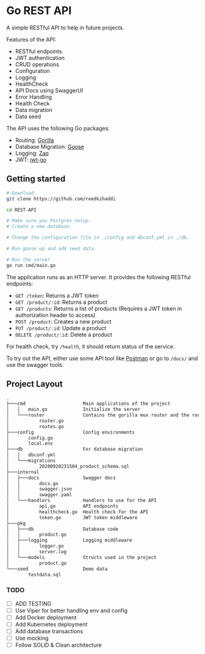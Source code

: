 # Go REST API

A simple RESTful API to help in future projects. 

Features of the API: 

* RESTful endpoints
* JWT authentication
* CRUD operations
* Configuration
* Logging 
* HealthCheck
* API Docs using SwaggerUI
* Error Handling
* Health Check
* Data migration
* Data seed

The API uses the following Go packages:

* Routing: [Gorilla](https://github.com/gorilla/mux)
* Database Migration: [Goose](https://bitbucket.org/liamstask/goose/src)
* Logging: [Zap](https://github.com/uber-go/zap)
* JWT: [jwt-go](https://github.com/dgrijalva/jwt-go)

## Getting started

```bash
# Download
git clone https://github.com/reedkihaddi

cd REST-API

# Make sure you Postgres setup.
# Create a new database.

# Change the configuration file in ./config and dbconf.yml in ./db.

# Run goose up and add seed data.

# Run the server 
go run cmd/main.go
```

The application runs as an HTTP server. It provides the following RESTful endpoints:

* `GET /token`: Returns a JWT token
* `GET /product/:id`: Returns a product
* `GET /products`: Returns a list of products (Requires a JWT token in authorization header to access)
* `POST /product`: Creates a new product
* `PUT /product/:id`: Update a product
* `DELETE /product/:id`: Delete a product

For health check, try `/health`, it should return status of the service.

To try out the API, either use some API tool like [Postman](https://www.getpostman.com/) or go to `/docs/` and use the swagger tools.

## Project Layout

```bash
.
├───cmd                     Main applications of the project
│   │   main.go             Initialize the server                            
│   └───router              Contains the gorilla mux router and the routes
│           router.go
│           routes.go
├───config                  Config environments
│       config.go           
│       local.env       
├───db                      For database migration
│   │   dbconf.yml
│   └───migrations
│           20200920231504_product_schema.sql
├───internal                
│   ├───docs                Swagger docs
│   │       docs.go
│   │       swagger.json
│   │       swagger.yaml
│   └───handlers            Handlers to use for the API
│           api.go          API endpoints
│           healthcheck.go  Health check for the API
│           token.go        JWT token middleware
├───pkg                     
│   ├───db                  Database code
│   │       product.go
│   ├───logging             Logging middleware
│   │       logger.go
│   │       server.log
│   └───models              Structs used in the project
│           product.go
└───seed                    Demo data
        testdata.sql
```

### TODO

- [ ] ADD TESTING
- [ ] Use Viper for better handling env and config
- [ ] Add Docker deployment
- [ ] Add Kubernetes deployment
- [ ] Add database transactions
- [ ] Use mocking
- [ ] Follow SOLID & Clean architecture
